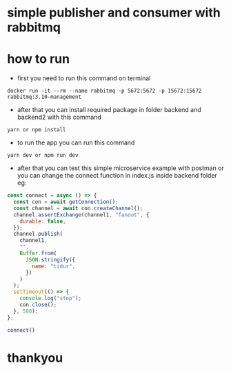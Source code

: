 # simple publisher and consumer with rabbitmq

# how to run
- first you need to run this command on terminal
```
docker run -it --rm --name rabbitmq -p 5672:5672 -p 15672:15672 rabbitmq:3.10-management
```
- after that you can install required package in folder backend and backend2 with this command
```
yarn or npm install
```
- to run the app you can run this command
```
yarn dev or npm run dev
```

- after that you can test this simple microservice example with postman or you can change the connect function in index.js inside backend folder eg:

```js
const connect = async () => {
  const con = await getConnection();
  const channel = await con.createChannel();
  channel.assertExchange(channel1, "fanout", {
    durable: false,
  });
  channel.publish(
    channel1,
    "",
    Buffer.from(
      JSON.stringify({
        name: "tidur",
      })
    )
  );
  setTimeout(() => {
    console.log("stop");
    con.close();
  }, 500);
};

connect()
```

# thankyou